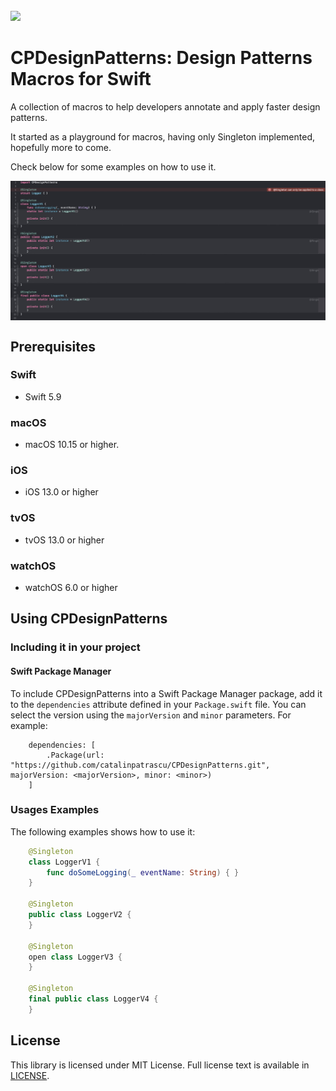 <span align="center">
  <br>
<img src="https://developer.apple.com/assets/elements/icons/swift/swift-96x96_2x.png" width="100">
  <br>
</span>

# CPDesignPatterns: Design Patterns Macros for Swift

A collection of macros to help developers annotate and apply faster design patterns.

It started as a playground for macros, having only Singleton implemented, hopefully more to come.

Check below for some examples on how to use it. 

<p align="center">
    <img src="https://github.com/catalinpatrascu/CPDesignPatterns/blob/main/Resources/Main-screenshot.jpg" style="display: block; margin: auto;"/>
</p>

## Prerequisites

### Swift

* Swift 5.9

### macOS

* macOS 10.15 or higher.

### iOS

* iOS 13.0 or higher

### tvOS

* tvOS 13.0 or higher

### watchOS

* watchOS 6.0 or higher

## Using CPDesignPatterns

### Including it in your project

#### Swift Package Manager

To include CPDesignPatterns into a Swift Package Manager package, add it to the `dependencies` attribute defined in your `Package.swift` file. You can select the version using the `majorVersion` and `minor` parameters. For example:
```
    dependencies: [
        .Package(url: "https://github.com/catalinpatrascu/CPDesignPatterns.git", majorVersion: <majorVersion>, minor: <minor>)
    ]
```

### Usages Examples

The following examples shows how to use it:
```swift
    @Singleton
    class LoggerV1 {
        func doSomeLogging(_ eventName: String) { }
    }

    @Singleton
    public class LoggerV2 {
    }

    @Singleton
    open class LoggerV3 {
    }

    @Singleton
    final public class LoggerV4 {
    }
```

## License

This library is licensed under MIT License. Full license text is available in [LICENSE](https://github.com/catalinpatrascu/CPDesignPatterns/blob/main/LICENSE).
